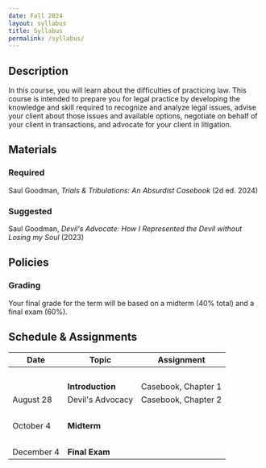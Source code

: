 ```yaml
---
date: Fall 2024
layout: syllabus
title: Syllabus
permalink: /syllabus/
---
```


## Description

In this course, you will learn about the difficulties of practicing law. This course is intended to prepare you for legal practice by developing the knowledge and skill required to recognize and analyze legal issues, advise your client about those issues and available options, negotiate on behalf of your client in transactions, and advocate for your client in litigation.

## Materials

### Required 

Saul Goodman, _Trials & Tribulations: An Absurdist Casebook_ (2d ed. 2024)

### Suggested 

Saul Goodman, _Devil's Advocate: How I Represented the Devil without Losing my Soul_ (2023)

## Policies

### Grading

Your final grade for the term will be based on a midterm (40% total) and a final exam (60%).

## Schedule & Assignments

<div class="fullwidth">

 **Date** | **Topic**  | **Assignment**
--|---|--
 &nbsp; | &nbsp; | &nbsp;
 &nbsp; | **Introduction** | Casebook, Chapter 1
 August 28 | Devil's Advocacy | Casebook, Chapter 2
  &nbsp; |  &nbsp; |  &nbsp;
 October 4 | **Midterm** | &nbsp; 
  &nbsp; |  &nbsp; |  &nbsp;
 December 4 | **Final Exam** | &nbsp;

</div>